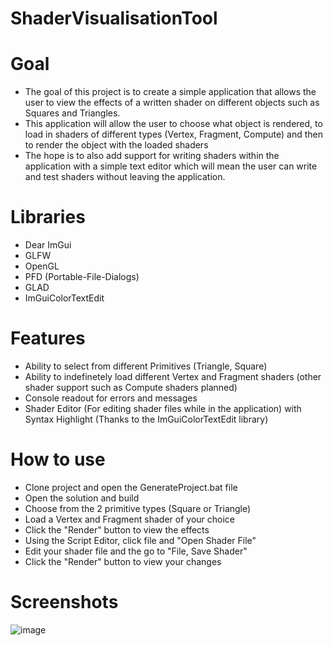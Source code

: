 # ShaderVisualisationTool

# Goal 
* The goal of this project is to create a simple application that allows the user to view the effects of a written shader on different objects such as Squares and Triangles. 
* This application will allow the user to choose what object is rendered, to load in shaders of different types (Vertex, Fragment, Compute) and then to render the object with the loaded shaders
* The hope is to also add support for writing shaders within the application with a simple text editor which will mean the user can write and test shaders without leaving the application.

# Libraries 
* Dear ImGui 
* GLFW
* OpenGL
* PFD (Portable-File-Dialogs)
* GLAD
* ImGuiColorTextEdit 

# Features
* Ability to select from different Primitives (Triangle, Square)
* Ability to indefinetely load different Vertex and Fragment shaders (other shader support such as Compute shaders planned)
* Console readout for errors and messages 
* Shader Editor (For editing shader files while in the application) with Syntax Highlight (Thanks to the ImGuiColorTextEdit library)

# How to use
* Clone project and open the GenerateProject.bat file
* Open the solution and build 
* Choose from the 2 primitive types (Square or Triangle)
* Load a Vertex and Fragment shader of your choice 
* Click the "Render" button to view the effects
* Using the Script Editor, click file and "Open Shader File"
* Edit your shader file and the go to "File, Save Shader"
* Click the "Render" button to view your changes

# Screenshots
![image](https://user-images.githubusercontent.com/19360613/161786338-d88c74a4-3263-43f3-9368-729c116fbe39.png)
